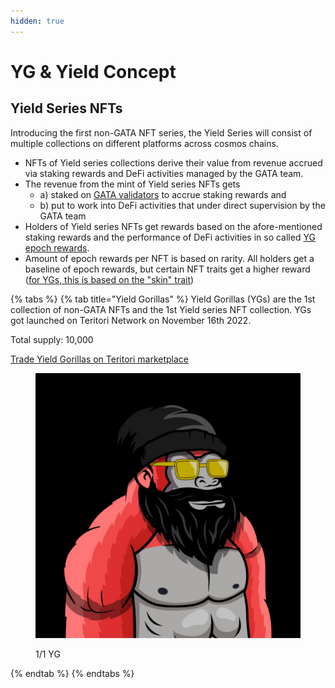 ```yaml
---
hidden: true
---
```


# YG & Yield Concept

## Yield Series NFTs

Introducing the first non-GATA NFT series, the Yield Series will consist of multiple collections on different platforms across cosmos chains.&#x20;

* NFTs of Yield series collections derive their value from revenue accrued via staking rewards and DeFi activities managed by the GATA team.&#x20;
* The revenue from the mint of Yield series NFTs gets
  * a) staked on [GATA validators](../gata-validators/) to accrue staking rewards and&#x20;
  * b) put to work into DeFi activities that under direct supervision by the GATA team
* Holders of Yield series NFTs get rewards based on the afore-mentioned staking rewards and the performance of DeFi activities in so called [YG epoch rewards](yg-reward-distributionsyg-epoch-summary.md).
* Amount of epoch rewards per NFT is based on rarity. All holders get a baseline of epoch rewards, but certain NFT traits get a higher reward ([for YGs, this is based on the "skin" trait](./#concept-of-yield-gorillas-and-yield-series))

{% tabs %}
{% tab title="Yield Gorillas" %}
Yield Gorillas (YGs) are the 1st collection of non-GATA NFTs and the 1st Yield series NFT collection. YGs got launched on Teritori Network on November 16th 2022.&#x20;

Total supply: 10,000

[Trade Yield Gorillas on Teritori marketplace](https://app.teritori.com/collection/tori-tori1999u8suptza3rtxwk7lspve02m406xe7l622erg3np3aq05gawxsrh9g0p)

<figure><img src="../../.gitbook/assets/image (33).png" alt=""><figcaption><p>1/1 YG</p></figcaption></figure>
{% endtab %}
{% endtabs %}

\
&#x20;

